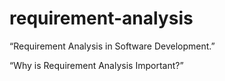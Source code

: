# requirement-analysis
“Requirement Analysis in Software Development.”
 
 “Why is Requirement Analysis Important?”
